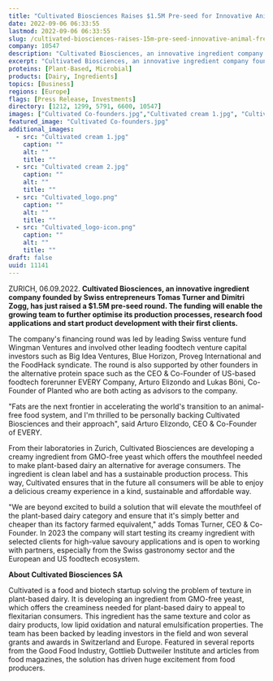 ```yaml
---
title: "Cultivated Biosciences Raises $1.5M Pre-seed for Innovative Animal-Free Fats for Plant-Based Dairy"
date: 2022-09-06 06:33:55
lastmod: 2022-09-06 06:33:55
slug: /cultivated-biosciences-raises-15m-pre-seed-innovative-animal-free-fats-plant-based-dairy
company: 10547
description: "Cultivated Biosciences, an innovative ingredient company founded by Swiss entrepreneurs Tomas Turner and Dimitri Zogg, has just raised a $1.5M pre-seed round. The funding will enable the growing team to further optimise its production processes, research food applications and start product development with their first clients."
excerpt: "Cultivated Biosciences, an innovative ingredient company founded by Swiss entrepreneurs Tomas Turner and Dimitri Zogg, has just raised a $1.5M pre-seed round. The funding will enable the growing team to further optimise its production processes, research food applications and start product development with their first clients."
proteins: [Plant-Based, Microbial]
products: [Dairy, Ingredients]
topics: [Business]
regions: [Europe]
flags: [Press Release, Investments]
directory: [1212, 1299, 5791, 6600, 10547]
images: ["Cultivated Co-founders.jpg","Cultivated cream 1.jpg", "Cultivated cream 2.jpg", "Cultivated_logo.png", "Cultivated_logo-icon.png"]
featured_image: "Cultivated Co-founders.jpg"
additional_images:
  - src: "Cultivated cream 1.jpg"
    caption: ""
    alt: ""
    title: ""
  - src: "Cultivated cream 2.jpg"
    caption: ""
    alt: ""
    title: ""
  - src: "Cultivated_logo.png"
    caption: ""
    alt: ""
    title: ""
  - src: "Cultivated_logo-icon.png"
    caption: ""
    alt: ""
    title: ""
draft: false
uuid: 11141
---
```

ZURICH, 06.09.2022. **Cultivated Biosciences, an innovative ingredient
company founded by Swiss entrepreneurs Tomas Turner and Dimitri Zogg,
has just raised a \$1.5M pre-seed round. The funding will enable the
growing team to further optimise its production processes, research food
applications and start product development with their first clients.**

The company's financing round was led by leading Swiss venture fund
Wingman Ventures and involved other leading foodtech venture capital
investors such as Big Idea Ventures, Blue Horizon, Proveg International
and the FoodHack syndicate. The round is also supported by other
founders in the alternative protein space such as the CEO & Co-Founder
of US-based foodtech forerunner EVERY Company, Arturo Elizondo and Lukas
Böni, Co-Founder of Planted who are both acting as advisors to the
company.

\"Fats are the next frontier in accelerating the world\'s transition to
an animal-free food system, and I\'m thrilled to be personally backing
Cultivated Biosciences and their approach\", said Arturo Elizondo, CEO &
Co-Founder of EVERY.

From their laboratories in Zurich, Cultivated Biosciences are developing
a creamy ingredient from GMO-free yeast which offers the mouthfeel
needed to make plant-based dairy an alternative for average consumers.
The ingredient is clean label and has a sustainable production process.
This way, Cultivated ensures that in the future all consumers will be
able to enjoy a delicious creamy experience in a kind, sustainable and
affordable way.

"We are beyond excited to build a solution that will elevate the
mouthfeel of the plant-based dairy category and ensure that it's simply
better and cheaper than its factory farmed equivalent," adds Tomas
Turner, CEO & Co-Founder. In 2023 the company will start testing its
creamy ingredient with selected clients for high-value savoury
applications and is open to working with partners, especially from the
Swiss gastronomy sector and the European and US foodtech ecosystem.

**About Cultivated Biosciences SA**

Cultivated is a food and biotech startup solving the problem of texture
in plant-based dairy. It is developing an ingredient from GMO-free
yeast, which offers the creaminess needed for plant-based dairy to
appeal to flexitarian consumers. This ingredient has the same texture
and color as dairy products, low lipid oxidation and natural
emulsification properties. The team has been backed by leading investors
in the field and won several grants and awards in Switzerland and
Europe. Featured in several reports from the Good Food Industry,
Gottlieb Duttweiler Institute and articles from food magazines, the
solution has driven huge excitement from food producers.

